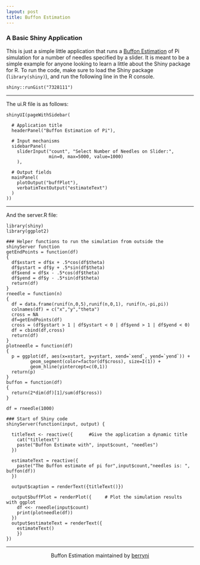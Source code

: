```yaml
---
layout: post
title: Buffon Estimation
---
```


### A Basic Shiny Application

This is just a simple little application that runs a [Buffon Estimation](http://en.wikipedia.org/wiki/Buffon's_needle) of Pi simulation for a number of needles specified by a slider. It is meant to be a simple example for anyone looking to learn a little about the Shiny package for R. To run the code, make sure to load the Shiny package (`library(shiny)`), and run the following line in the R console.

```
shiny::runGist("7328111")
```

* * *

The ui.R file is as follows:

```
shinyUI(pageWithSidebar(

  # Application title
  headerPanel("Buffon Estimation of Pi"),

  # Input mechanisms
  sidebarPanel(
    sliderInput("count", "Select Number of Needles on Slider:", 
                min=0, max=5000, value=1000)
    ),

  # Output fields
  mainPanel(
    plotOutput("buffPlot"),
    verbatimTextOutput("estimateText")
  )
))
```

* * *

And the server.R file:

```
library(shiny)
library(ggplot2)

### Helper functions to run the simulation from outside the shinyServer function
getEndPoints = function(df)
{
  df$xstart = df$x + .5*cos(df$theta)
  df$ystart = df$y + .5*sin(df$theta)
  df$xend = df$x - .5*cos(df$theta)
  df$yend = df$y - .5*sin(df$theta)
  return(df)
}
rneedle = function(n)
{
  df = data.frame(runif(n,0,5),runif(n,0,1), runif(n,-pi,pi))
  colnames(df) = c("x","y","theta")
  cross = NA
  df=getEndPoints(df)
  cross = (df$ystart > 1 | df$ystart < 0 | df$yend > 1 | df$yend < 0)
  df = cbind(df,cross)
  return(df)
}
plotneedle = function(df)
{
  p = ggplot(df, aes(x=xstart, y=ystart, xend=`xend`, yend=`yend`)) +
         geom_segment(color=factor(df$cross), size=I(1)) +
         geom_hline(yintercept=c(0,1))
  return(p)
}
buffon = function(df)
{
  return(2*dim(df)[1]/sum(df$cross))
}

df = rneedle(1000)

### Start of Shiny code
shinyServer(function(input, output) {

  titleText <- reactive({      #Give the application a dynamic title
    cat("titletext")
    paste("Buffon Estimate with", input$count, "needles")
  })

  estimateText = reactive({
    paste("The Buffon estimate of pi for",input$count,"needles is: ", buffon(df))
  })

  output$caption = renderText({titleText()})

  output$buffPlot = renderPlot({     # Plot the simulation results with ggplot
    df <<- rneedle(input$count)
    print(plotneedle(df))
  })
  output$estimateText = renderText({
    estimateText()
    })
})
```

* * *

<p align="center">
Buffon Estimation maintained by <a href="https://github.com/berryni">berryni</a><br>
</p>
